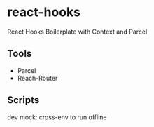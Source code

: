 # react-hooks

React Hooks Boilerplate with Context and Parcel

## Tools

-   Parcel
-   Reach-Router

## Scripts

dev mock: cross-env to run offline
